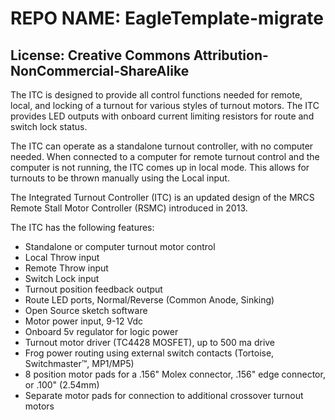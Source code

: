 # REPO NAME: EagleTemplate-migrate
## License: Creative Commons Attribution-NonCommercial-ShareAlike

The ITC is designed to provide all control functions needed for remote, local, and locking of a turnout for various styles of turnout motors. The ITC provides LED outputs with onboard current limiting resistors for route and switch lock status.

The ITC can operate as a standalone turnout controller, with no computer needed. When connected to a computer for remote turnout control and the computer is not running, the ITC comes up in local mode. This allows for turnouts to be thrown manually using the Local input.

The Integrated Turnout Controller (ITC) is an updated design of the MRCS Remote Stall Motor Controller (RSMC) introduced in 2013.

The ITC has the following features:

   - Standalone or computer turnout motor control
   - Local Throw input
   - Remote Throw input
   - Switch Lock input
   - Turnout position feedback output
   - Route LED ports, Normal/Reverse (Common Anode, Sinking)
   - Open Source sketch software
   - Motor power input, 9-12 Vdc
   - Onboard 5v regulator for logic power
   - Turnout motor driver (TC4428 MOSFET), up to 500 ma drive
   - Frog power routing using external switch contacts (Tortoise, Switchmaster™, MP1/MP5)
   - 8 position motor pads for a .156" Molex connector, .156" edge connector, or .100" (2.54mm)
   - Separate motor pads for connection to additional crossover turnout motors
